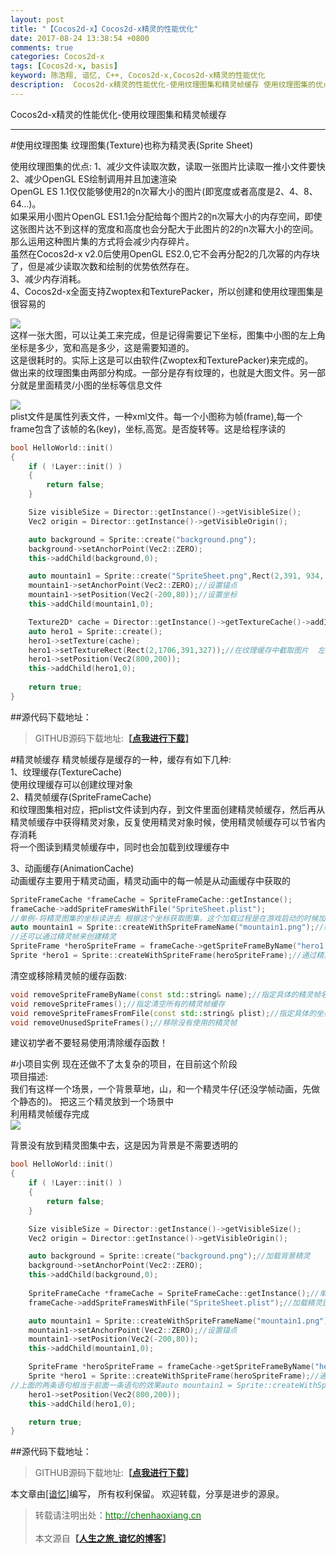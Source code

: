 ```yaml
---
layout: post
title: "【Cocos2d-x】Cocos2d-x精灵的性能优化"
date: 2017-08-24 13:38:54 +0800
comments: true
categories: Cocos2d-x
tags: [Cocos2d-x, basis]
keyword: 陈浩翔, 谙忆, C++, Cocos2d-x,Cocos2d-x精灵的性能优化
description:  Cocos2d-x精灵的性能优化-使用纹理图集和精灵帧缓存 使用纹理图集的优点:1、减少文件读取次数，读取一张图片比读取一推小文件要快 2、减少OpenGL ES绘制调用并且加速渲染 OpenGL ES 1.1仅仅能够使用2的n次幂大小的图片(即宽度或者高度是2、4、8、64...)。 
---
```


Cocos2d-x精灵的性能优化-使用纹理图集和精灵帧缓存

<!-- more -->
----------

#使用纹理图集
纹理图集(Texture)也称为精灵表(Sprite Sheet)   

使用纹理图集的优点:
1、减少文件读取次数，读取一张图片比读取一推小文件要快  
2、减少OpenGL ES绘制调用并且加速渲染  
OpenGL ES 1.1仅仅能够使用2的n次幂大小的图片(即宽度或者高度是2、4、8、64...)。  
如果采用小图片OpenGL ES1.1会分配给每个图片2的n次幂大小的内存空间，即使这张图片达不到这样的宽度和高度也会分配大于此图片的2的n次幂大小的空间。那么运用这种图片集的方式将会减少内存碎片。  
虽然在Cocos2d-x v2.0后使用OpenGL ES2.0,它不会再分配2的几次幂的内存块了，但是减少读取次数和绘制的优势依然存在。  
3、减少内存消耗。  
4、Cocos2d-x全面支持Zwoptex和TexturePacker，所以创建和使用纹理图集是很容易的  

![](http://i.imgur.com/g2Z6XnO.png)  
这样一张大图，可以让美工来完成，但是记得需要记下坐标，图集中小图的左上角坐标是多少，宽和高是多少，这是需要知道的。  
这是很耗时的。实际上这是可以由软件(Zwoptex和TexturePacker)来完成的。  
做出来的纹理图集由两部分构成。一部分是存有纹理的，也就是大图文件。另一部分就是里面精灵/小图的坐标等信息文件  
 
![](http://i.imgur.com/0CWjIUB.png)  
plist文件是属性列表文件，一种xml文件。每一个小图称为帧(frame),每一个frame包含了该帧的名(key)，坐标,高宽。是否旋转等。这是给程序读的  
```C++ 加载纹理缓存图片/大图
bool HelloWorld::init()
{
	if ( !Layer::init() )
	{
		return false;
	}

	Size visibleSize = Director::getInstance()->getVisibleSize();
	Vec2 origin = Director::getInstance()->getVisibleOrigin();

	auto background = Sprite::create("background.png");
	background->setAnchorPoint(Vec2::ZERO);
    this->addChild(background,0);   

    auto mountain1 = Sprite::create("SpriteSheet.png",Rect(2,391, 934, 388));//截取图片
	mountain1->setAnchorPoint(Vec2::ZERO);//设置锚点
    mountain1->setPosition(Vec2(-200,80));//设置坐标
    this->addChild(mountain1,0);

    Texture2D* cache = Director::getInstance()->getTextureCache()->addImage("SpriteSheet.png");//加载整个图片到纹理缓存
    auto hero1 = Sprite::create();
    hero1->setTexture(cache);
    hero1->setTextureRect(Rect(2,1706,391,327));//在纹理缓存中截取图片  左上角坐标 以及截取图片的宽高
    hero1->setPosition(Vec2(800,200));
    this->addChild(hero1,0);
	
	return true;
}

```


##源代码下载地址：
<blockquote cite='陈浩翔'>
GITHUB源码下载地址:<strong>【<a href='https://github.com/chenhaoxiang/cocos2d-x/tree/master/20170824/code/Cocos2dSpriteSheet' target='_blank'>点我进行下载</a>】</strong></p>
</blockquote>



#精灵帧缓存
精灵帧缓存是缓存的一种，缓存有如下几种:  
1、纹理缓存(TextureCache)  
使用纹理缓存可以创建纹理对象  
2、精灵帧缓存(SpriteFrameCache)  
和纹理图集相对应，把plist文件读到内存，到文件里面创建精灵帧缓存，然后再从精灵帧缓存中获得精灵对象，反复使用精灵对象时候，使用精灵帧缓存可以节省内存消耗  
将一个图读到精灵帧缓存中，同时也会加载到纹理缓存中  

3、动画缓存(AnimationCache)  
动画缓存主要用于精灵动画，精灵动画中的每一帧是从动画缓存中获取的  

```c++ 精灵帧缓存
SpriteFrameCache *frameCache = SpriteFrameCache::getInstance();
frameCache->addSpriteFramesWithFile("SpriteSheet.plist");
//单例-将精灵图集的坐标读进去 根据这个坐标获取图集，这个加载过程是在游戏启动的时候加载，并不是在用的时候加载(肯定会占用很多内存的,不过现在手机一般内存都挺多的)  
auto mountain1 = Sprite::createWithSpriteFrameName("mountain1.png");//缓存被创建后，可以通过frame名字(**注意名字冲突的问题，名字一样的精灵帧，后面的会覆盖前面的,可以加前缀以区分**)指定精灵帧来创建一个精灵   这个过程并不是通过大图去创建的，而是通过SpriteFrameCache缓存取出来的，这个速度很快  
//还可以通过精灵帧来创建精灵  
SpriteFrame *heroSpriteFrame = frameCache->getSpriteFrameByName("hero1.png");//通过精灵帧名字获取精灵帧
Sprite *hero1 = Sprite::createWithSpriteFrame(heroSpriteFrame);//通过精灵帧创建精灵
```

清空或移除精灵帧的缓存函数:
```C++ 
void removeSpriteFrameByName(const std::string& name);//指定具体的精灵帧名将精灵帧从缓存中移除，具体到精灵帧
void removeSpriteFrames();//指定清空所有的精灵帧缓存
void removeSpriteFramesFromFile(const std::string& plist);//指定具体的坐标文件(plist文件)移除精灵帧
void removeUnusedSpriteFrames();//移除没有使用的精灵帧
```
建议初学者不要轻易使用清除缓存函数！  

#小项目实例
现在还做不了太复杂的项目，在目前这个阶段  
项目描述:  
我们有这样一个场景，一个背景草地，山，和一个精灵牛仔(还没学帧动画，先做个静态的)。 把这三个精灵放到一个场景中  
利用精灵帧缓存完成  
![](http://i.imgur.com/6IbcWnk.png)  

背景没有放到精灵图集中去，这是因为背景是不需要透明的  
```C++
bool HelloWorld::init()
{
	if ( !Layer::init() )
	{
		return false;
	}

	Size visibleSize = Director::getInstance()->getVisibleSize();
	Vec2 origin = Director::getInstance()->getVisibleOrigin();

	auto background = Sprite::create("background.png");//加载背景精灵
	background->setAnchorPoint(Vec2::ZERO);
    this->addChild(background,0);
	
	SpriteFrameCache *frameCache = SpriteFrameCache::getInstance();//单例对象
	frameCache->addSpriteFramesWithFile("SpriteSheet.plist");//加载精灵图集

    auto mountain1 = Sprite::createWithSpriteFrameName("mountain1.png");//通过精灵帧名创建精灵
	mountain1->setAnchorPoint(Vec2::ZERO);//设置锚点
    mountain1->setPosition(Vec2(-200,80));
    this->addChild(mountain1,0);

	SpriteFrame *heroSpriteFrame = frameCache->getSpriteFrameByName("hero1.png");//通过精灵帧名字获取精灵帧
	Sprite *hero1 = Sprite::createWithSpriteFrame(heroSpriteFrame);//通过精灵帧创建精灵
//上面的两条语句相当于前面一条语句的效果auto mountain1 = Sprite::createWithSpriteFrameName("mountain1.png");
    hero1->setPosition(Vec2(800,200));
    this->addChild(hero1,0);

	return true;
}

```

##源代码下载地址：
<blockquote cite='陈浩翔'>
GITHUB源码下载地址:<strong>【<a href='https://github.com/chenhaoxiang/cocos2d-x/tree/master/20170824/code/Cocos2dxHero' target='_blank'>点我进行下载</a>】</strong></p>
</blockquote>


本文章由<a href="http://chenhaoxiang.cn/">[谙忆]</a>编写， 所有权利保留。 
欢迎转载，分享是进步的源泉。
<blockquote cite='陈浩翔'>
<p background-color='#D3D3D3'>转载请注明出处：<a href='http://chenhaoxiang.cn'><font color="green">http://chenhaoxiang.cn</font></a><br><br>
本文源自<strong>【<a href='http://chenhaoxiang.cn' target='_blank'>人生之旅_谙忆的博客</a>】</strong></p>
</blockquote>

